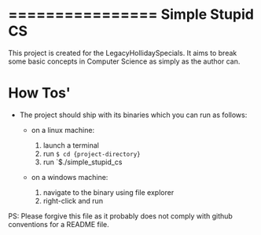 ================
Simple Stupid CS
================

This project is created for the LegacyHollidaySpecials. It aims to break some basic concepts in Computer Science as simply as the author can.

How Tos'
=======
- The project should ship with its binaries which you can run as follows:
  * on a linux machine:
    1. launch a terminal
    2. run `$ cd {project-directory}`
    3. run `$./simple_stupid_cs
  
  * on a windows machine:
    1. navigate to the binary using file explorer
    2. right-click and run

PS: Please forgive this file as it probably does not comply with github conventions
for a README file.
